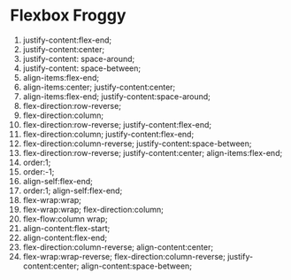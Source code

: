 # Flexbox Froggy
1. justify-content:flex-end;
2. justify-content:center;
3. justify-content: space-around;
4. justify-content: space-between;
5. align-items:flex-end;
6. align-items:center;
   justify-content:center;
7. align-items:flex-end;
   justify-content:space-around;
8. flex-direction:row-reverse;
9. flex-direction:column;
10. flex-direction:row-reverse;
    justify-content:flex-end;
11. flex-direction:column;
    justify-content:flex-end;
12. flex-direction:column-reverse;
    justify-content:space-between;
13. flex-direction:row-reverse;
    justify-content:center;
    align-items:flex-end;
14. order:1;
15. order:-1;
16. align-self:flex-end;
17. order:1;
    align-self:flex-end;
18. flex-wrap:wrap;
19. flex-wrap:wrap;
    flex-direction:column;
20. flex-flow:column wrap;
21. align-content:flex-start;
22. align-content:flex-end;
23. flex-direction:column-reverse;
    align-content:center;
24. flex-wrap:wrap-reverse;
    flex-direction:column-reverse;
    justify-content:center;
    align-content:space-between;